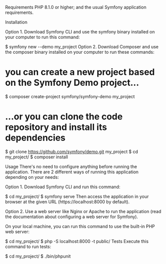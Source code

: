 
Requirements
PHP 8.1.0 or higher;
and the usual Symfony application requirements.

Installation

Option 1. Download Symfony CLI and use the symfony binary installed on your computer to run this command:

$ symfony new --demo my_project
Option 2. Download Composer and use the composer binary installed on your computer to run these commands:

# you can create a new project based on the Symfony Demo project...
$ composer create-project symfony/symfony-demo my_project

# ...or you can clone the code repository and install its dependencies
$ git clone https://github.com/symfony/demo.git my_project
$ cd my_project/
$ composer install


Usage
There's no need to configure anything before running the application. There are 2 different ways of running this application depending on your needs:

Option 1. Download Symfony CLI and run this command:

$ cd my_project/
$ symfony serve
Then access the application in your browser at the given URL (https://localhost:8000 by default).

Option 2. Use a web server like Nginx or Apache to run the application (read the documentation about configuring a web server for Symfony).

On your local machine, you can run this command to use the built-in PHP web server:

$ cd my_project/
$ php -S localhost:8000 -t public/
Tests
Execute this command to run tests:

$ cd my_project/
$ ./bin/phpunit
